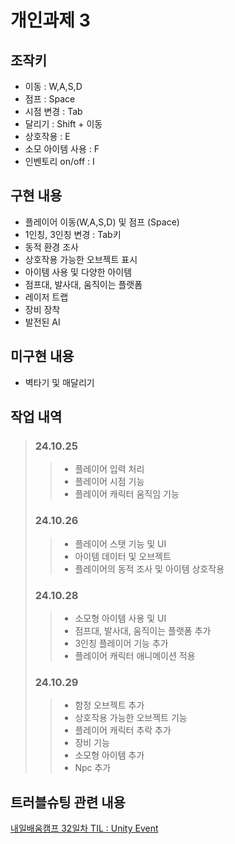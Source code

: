 # 개인과제 3

## 조작키
* 이동 : W,A,S,D
* 점프 : Space
* 시점 변경 : Tab
* 달리기 : Shift + 이동
* 상호작용 : E
* 소모 아이템 사용 : F
* 인벤토리 on/off : I

## 구현 내용
* 플레이어 이동(W,A,S,D) 및 점프 (Space)
* 1인칭, 3인칭 변경 : Tab키
* 동적 환경 조사
* 상호작용 가능한 오브젝트 표시
* 아이템 사용 및 다양한 아이템
* 점프대, 발사대, 움직이는 플랫폼
* 레이저 트랩
* 장비 장착
* 발전된 AI

## 미구현 내용
* 벽타기 및 매달리기

## 작업 내역
> ### 24.10.25
>> * 플레이어 입력 처리
>> * 플레이어 시점 기능
>> * 플레이어 캐릭터 움직임 기능
> ### 24.10.26
>> * 플레이어 스탯 기능 및 UI
>> * 아이템 데이터 및 오브젝트
>> * 플레이어의 동적 조사 및 아이템 상호작용
> ### 24.10.28
>> * 소모형 아이템 사용 및 UI
>> * 점프대, 발사대, 움직이는 플랫폼 추가
>> * 3인칭 플레이어 기능 추가
>> * 플레이어 캐릭터 애니메이션 적용
> ### 24.10.29
>> * 함정 오브젝트 추가
>> * 상호작용 가능한 오브젝트 기능
>> * 플레이어 캐릭터 추락 추가
>> * 장비 기능
>> * 소모형 아이템 추가
>> * Npc 추가

## 트러블슈팅 관련 내용
[내일배움캠프 32일차 TIL : Unity Event](https://velog.io/@jhk0701/%EB%82%B4%EC%9D%BC%EB%B0%B0%EC%9B%80%EC%BA%A0%ED%94%84-32%EC%9D%BC%EC%B0%A8-TIL-Unity-Event)